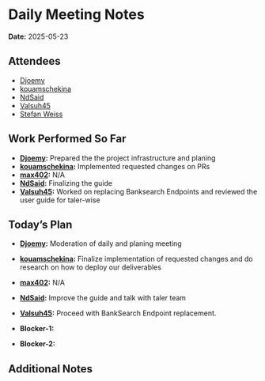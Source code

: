 # 
# # 
# Daily Meeting Notes

**Date:** 2025-05-23

## Attendees
- [Djoemy](https://github.com/Djoemy)
- [kouamschekina](https://github.com/kouamschekina)
- [NdSaid](https://github.com/NdSaid)
- [Valsuh45](https://github.com/Valsuh45)
- [Stefan Weiss](https://github.com/swador)

## Work Performed So Far
- **[Djoemy](https://github.com/Djoemy):** Prepared the the project infrastructure and planing
- **[kouamschekina](https://github.com/kouamschekina):** Implemented requested changes on PRs
- **[max402](https://github.com/max402):** N/A
- **[NdSaid](https://github.com/NdSaid):** Finalizing the guide 
- **[Valsuh45](https://github.com/Valsuh45):** Worked on replacing Banksearch Endpoints and reviewed the user guide for taler-wise

## Today’s Plan
- **[Djoemy](https://github.com/Djoemy):** Moderation of daily and planing meeting
- **[kouamschekina](https://github.com/kouamschekina):** Finalize implementation of requested changes and do research on how to deploy our deliverables
- **[max402](https://github.com/max402):** N/A
- **[NdSaid](https://github.com/NdSaid):** Improve the guide and talk with taler team
- **[Valsuh45](https://github.com/Valsuh45):** Proceed with BankSearch Endpoint replacement.
- **Blocker-1:** 

- **Blocker-2:** 

## Additional Notes
